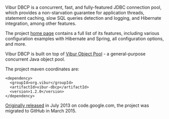 Vibur DBCP is a concurrent, fast, and fully-featured JDBC connection pool, which provides a non-starvation 
guarantee for application threads, statement caching, slow SQL queries detection and logging, 
and Hibernate integration, among other features.

The project [home page](http://www.vibur.org/) contains a full list of its features, including various configuration
examples with Hibernate and Spring, all configuration options, and more.

Vibur DBCP is built on top of [Vibur Object Pool](https://github.com/vibur/vibur-object-pool) - a general-purpose concurrent Java object pool.

The project maven coordinates are:

```
<dependency>
  <groupId>org.vibur</groupId>
  <artifactId>vibur-dbcp</artifactId>
  <version>1.2.0</version>
</dependency>   
```

[Originally released](https://raw.githubusercontent.com/vibur/vibur-dbcp/master/CHANGELOG) in July 2013 on code.google.com, the project was migrated to GitHub in March 2015.

<script> <!-- GA -->
  (function(i, s, o, g, r, a, m) {
    i['GoogleAnalyticsObject'] = r;
    i[r] = i[r] || function() {
      (i[r].q = i[r].q || []).push(arguments)
    }, i[r].l = 1 * new Date();
    a = s.createElement(o),
    m = s.getElementsByTagName(o)[0];
    a.async = 1;
    a.src = g;
    m.parentNode.insertBefore(a, m)
  })(window, document, 'script', '//www.google-analytics.com/analytics.js', 'ga');
  ga('create', 'UA-37648642-2', 'auto');
  ga('send', 'pageview');
</script>
